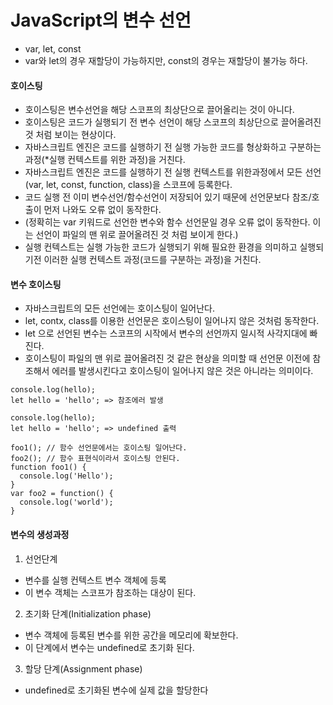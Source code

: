 # JavaScript의 변수 선언
* var, let, const
* var와 let의 경우 재할당이 가능하지만, const의 경우는 재할당이 불가능 하다.
#### 호이스팅
* 호이스팅은 변수선언을 해당 스코프의 최상단으로 끌어올리는 것이 아니다.
* 호이스팅은 코드가 실행되기 전 변수 선언이 해당 스코프의 최상단으로 끌어올려진 것 처럼 보이는 현상이다.
* 자바스크립트 엔진은 코드를 실행하기 전 실행 가능한 코드를 형상화하고 구분하는 과정(*실행 컨텍스트를 위한 과정)을 거친다.
* 자바스크립트 엔진은 코드를 실행하기 전 실행 컨텍스트를 위한과정에서 모든 선언(var, let, const, function, class)을 스코프에 등록한다.
* 코드 실행 전 이미 변수선언/함수선언이 저장되어 있기 때문에 선언문보다 참조/호출이 먼저 나와도 오류 없이 동작한다.
* (정확히는 var 키워드로 선언한 변수와 함수 선언문일 경우 오류 없이 동작한다. 이는 선언이 파일의 맨 위로 끌어올려진 것 처럼 보이게 한다.)
* 실행 컨텍스트는 실행 가능한 코드가 실행되기 위해 필요한 환경을 의미하고 실행되기전 이러한 실행 컨텍스트 과정(코드를 구분하는 과정)을 거친다.
#### 변수 호이스팅
* 자바스크립트의 모든 선언에는 호이스팅이 일어난다.
* let, contx, class를 이용한 선언문은 호이스팅이 일어나지 않은 것처럼 동작한다.
* let 으로 선언된 변수는 스코프의 시작에서 변수의 선언까지 일시적 사각지대에 빠진다.
* 호이스팅이 파일의 맨 위로 끌어올려진 것 같은 현상을 의미할 때 선언문 이전에 참조해서 에러를 발생시킨다고 호이스팅이 일어나지 않은 것은 아니라는 의미이다.
```
console.log(hello);
let hello = 'hello'; => 참조에러 발생

console.log(hello);
let hello = 'hello'; => undefined 출력

foo1(); // 함수 선언문에서는 호이스팅 일어난다.
foo2(); // 함수 표현식이라서 호이스팅 안된다.
function foo1() {
  console.log('Hello');
}
var foo2 = function() {
  console.log('world');
}
```
#### 변수의 생성과정
1. 선언단계
 * 변수를 실행 컨텍스트 변수 객체에 등록
 * 이 변수 객체는 스코프가 참조하는 대상이 된다.
2. 초기화 단계(Initialization phase)
 * 변수 객체에 등록된 변수를 위한 공간을 메모리에 확보한다.
 * 이 단계에서 변수는 undefined로 초기화 된다.
3. 할당 단계(Assignment phase)
 * undefined로 초기화된 변수에 실제 값을 할당한다
